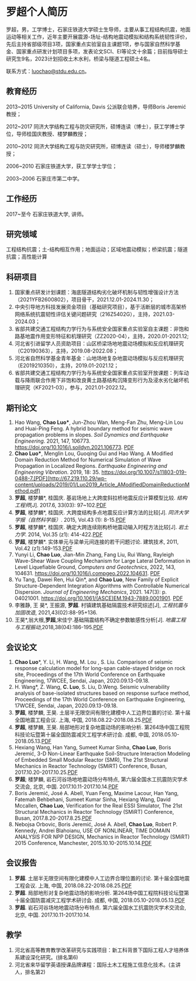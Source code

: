 # 罗超个人简历
罗超，男，工学博士，石家庄铁道大学硕士生导师，主要从事工程结构抗震，地面运动等相关工作，近年主要开展震源-场址-结构地震动模拟和结构系统韧性评价，先后主持省部级项目3项，国家重点实验室自主课题1项，参与国家自然科学基金、国家重点研发计划项目多项，发表论文SCI、EI等论文十余篇；目前指导硕士研究生9名，2023计划招收土木水利，桥梁与隧道工程硕士4名。

联系方式：luochao@stdu.edu.cn。

## 教育经历

2013~2015  University of California, Davis 公派联合培养，导师Boris Jeremić教授；

2012~2017  同济大学结构工程与防灾研究所，硕博连读（博士），获工学博士学位，导师桂国庆教授、楼梦麟教授；

2010~2012  同济大学结构工程与防灾研究所，硕博连读（硕士），导师楼梦麟教授；

2006~2010  石家庄铁道大学，获工学学士学位；

2003~2006  石家庄市第二中学。

## 工作经历

2017~至今  石家庄铁道大学, 讲师。

## 研究领域

工程结构抗震；土-结构相互作用；地面运动；区域地震动模拟；桥梁抗震；隧道抗震；高性能计算

## 科研项目

1. 国家重点研发计划课题：海底隧道结构劣化破坏机制与韧性增强设计方法（2021YFB2600802），项目骨干，2021.12.01-2024.11.30；
2. 中央引导地方科技发展资金项目（基础研究项目），基于活断层的城市高架桥网络系统抗震韧性评估关键问题研究（216Z5402G），主持，2021.03-2024.03；
3. 省部共建交通工程结构力学行为与系统安全国家重点实验室自主课题：非饱和路基地震作用变形特征和机理研究（ZZ2020-04），主持，2020.01-2021.12;
4. 河北省引进留学人员资助项目：山区桥梁场地地震动场模拟和反应机理研究（C20190363），主持，2019.08-2022.08；
5. 河北省自然科学基金青年基金：山地场地复杂地震动场模拟与反应机理研究（E2019210350），主持，2019.01-2021.12；
6. 省部共建交通工程结构力学行为与系统安全国家重点实验室开放课题：列车动载与降雨联合作用下非饱和改良黄土路基结构沉降变形行为及浸水劣化破坏机理研究（KF2021-03），参与，2021.01-2022.12。

## 期刊论文
1. Hao Wang, **Chao Luo\***, Jun-Zhou Wan, Meng-Fan Zhu, Meng-Lin Lou and Huai-Ping Feng. A hybrid boundary method for seismic wave propagation problems in slopes. _Soil Dynamics and Earthquake Engineering_. 2021, 147, 106773. https://doi.org/10.1016/j.soildyn.2021.106773. [PDF](http://67.219.110.29/wp-content/uploads/1619/37/1-s2.0-S0267726121001950-main.pdf)
2. **Chao Luo\***, Menglin Lou, Guoqing Gui and Hao Wang. A Modified Domain Reduction Method for Numerical Simulation of Wave Propagation in Localized Regions. _Earthquake Engineering and Engineering Vibration_. 2019, 18: 35. https://doi.org/10.1007/s11803-019-0488-7.[PDF](http://67.219.110.29/wp-content/uploads/2019/01/Luo2019_Article_AModifiedDomainReductionMethod.pdf)
3. **罗超**, 楼梦麟*, 桂国庆. 基岩场地上大跨度斜拉桥地震反应计算模型比较. _结构工程师_[J]. 2017.6, 33(03): 97~102.[PDF](http://67.219.110.29/wp-content/uploads/2018/07/基岩场地上大跨度斜拉桥地震反应计算模型比较_罗超.pdf)
4. **罗超**, 楼梦麟*, 桂国庆. 大跨度结构多点地震反应计算方法的比较[J]. _同济大学学报（自然科学版）_. 2015, Vol.43 (1): 8-15.[PDF](http://67.219.110.29/wp-content/uploads/2018/07/大跨度结构多点地震反应计算方法的比较_罗超.pdf)
5. **罗超**, 楼梦麟*, 桂国庆. 确定大跨连续刚构桥地震动输入时程方法比较[J]. _岩土力学_. 2014, Vol.35 (z1): 414-422.[PDF](http://67.219.110.29/wp-content/uploads/2018/07/确定大跨连续刚构桥地震动输入时程方法比较_罗超.pdf)
6. **罗超**, 楼梦麟*. 实体单元与梁单元间连接的若干问题讨论. 建筑技术, 2011, Vol.42 (z1):149-153.[PDF](http://67.219.110.29/wp-content/uploads/2018/07/实体单元与梁单元间连接的若干问题讨论.pdf)
7. Yunyi Li, **Chao Luo**, Jian-Min Zhang, Fang Liu, Rui Wang, Rayleigh Wave-Shear Wave Coupling Mechanism for Large Lateral Deformation in Level Liquefiable Ground, _Computers and Geotechnics_, 2022, 143, 104631. https://doi.org/10.1016/j.compgeo.2022.104631. [PDF](https://www.researchgate.net/profile/Rui-Wang-297/publication/357756763_Rayleigh_Wave-Shear_Wave_Coupling_Mechanism_for_Large_Lateral_Deformation_in_Level_Liquefiable_Ground/links/61de82724e4aff4a643608b3/Rayleigh-Wave-Shear-Wave-Coupling-Mechanism-for-Large-Lateral-Deformation-in-Level-Liquefiable-Ground.pdf)
8. Yu Tang, Dawei Ren, Hui Qin*, and **Chao Luo**, New Family of Explicit Structure-Dependent Integration Algorithms with Controllable Numerical Dispersion. _Journal of Engineering Mechanics_, 2021. 147(3): p. 04021001. https://doi.org/10.1061/(ASCE)EM.1943-7889.0001901. [PDF](http:/67.219.110.29/wp-content/uploads/1609/39/J-2020-JEM_TL_phiTang.pdf)
9. 李雅静, 王 昊*, 王振源, **罗超**. 村镇建筑基础隔震技术研究综述[J], _工程抗震与加固改造_, 2021,43(02):88-95+136.
10. 王昊*,翁大根,**罗超**,宋佳宁.基础隔震结构不确定参数敏感性分析[J]. _地震工程与工程振动_,2018,38(04):186-195.[PDF](http://67.219.110.29/wp-content/uploads/2019/09/unnamed-file.pdf)

## 会议论文
1. **Chao Luo***, Y. Li, H. Wang, M. Lou , S. Liu. Comparison of seismic response calculation model for long-span cable-stayed bridge on rock site, Proceedings of the 17th World Conference on Earthquake Engineering, 17WCEE, Sendai, Japan, 2020.09.13-09.18.
2. H. Wang*, Z. Wang, **C. Luo**, S. Liu, D.Weng. Seismic vulnerability analysis of base-isolated structures based on response surface method, Proceedings of the 17th World Conference on Earthquake Engineering, 17WCEE, Sendai, Japan, 2020.09.13-09.18.
3. **罗超**, 楼梦麟, 王昊. 土层半无限空间有限化建模中人工边界位置的讨论. 第十届全国地震工程会议. 上海, 中国, 2018.08.22-2018.08.25.[PDF](http://67.219.110.29//wp-content/uploads/2019/02/148-土层半无限空间有限化建模中人工边界位置的讨论.pdf)
4. **罗超**, 楼梦麟, 王昊. 局部地形对复杂地震动场的影响分析. 第264场中国工程院科技论坛暨第十届全国防震减灾工程学术研讨会. 成都, 中国, 2018.05.10-2018.05.13.[PDF](http://67.219.110.29//wp-content/uploads/2018/07/EDRE322-局部地形对复杂地震动场的影响分析.pdf)
5. Hexiang Wang, Han Yang, Sumeet Kumar Sinha, **Chao Luo**, Boris Jeremić, 3-D Non-Linear Earthquake Soil-Structure Interaction Modeling of Embedded Small Modular Reactor (SMR), The 21st Structural Mechanics in Reactor Technology (SMiRT) Conference, Busan, 2017.10.20-2017.10.25.[PDF](http://67.219.110.29//wp-content/uploads/2018/07/3-D-Non-Linear-Earthquake-Soil-Structure-Interaction-Modeling-of-Embedded-Small-Modular-Reactor-SMR.pdf)
6. **罗超**; 楼梦麟, 岩石河谷场地地震动场分布特点, 第六届全国水工抗震防灾学术交流会, 北京, 中国. 2017.10.11-2017.10.14.[PDF](http://67.219.110.29//wp-content/uploads/2018/07/岩石河谷场地地震动场分布特点.pdf)
7. Boris Jeremić, José A. Abell, Yuan Feng, Maxime Lacour, Han Yang, Fatemah Behbehani, Sumeet Kumar Sinha, Hexiang Wang, David Mccallen, **Chao Luo**, Verification for the Real ESSI Simulator, The 21st Structural Mechanics in Reactor Technology (SMiRT) Conference, Busan, 2017.8.20-2017.8.25.[PDF](http://67.219.110.29//wp-content/uploads/2018/07/Verification-for-the-Real-ESSI-Simulator.pdf)
8. Nebojsa Orbovic, Boris Jeremić, José A. Abell, **Chao Luo**, Robert P. Kennedy, Andrei Blahoianu, USE OF NONLINEAR, TIME DOMAIN ANALYSIS FOR NPP DESIGN, Mechanics in Reactor Technology (SMiRT) 2015 Conference, Manchester, 2015.10.10-2015.10.14.[PDF](http://67.219.110.29//wp-content/uploads/2018/07/USE-OF-NONLINEAR-TIME-DOMAIN-ANALYSIS-FOR-NPP-DESIGN.pdf)

## 会议报告
1. **罗超**. 土层半无限空间有限化建模中人工边界合理位置的讨论. 第十届全国地震工程会议. 上海, 中国, 2018.08.22-2018.08.25.[PDF](http://67.219.110.29//wp-content/uploads/2019/02/罗超-第十届全国地震工程会议-报告.pdf)
2. **罗超**. 局部地形对复杂地震动场的影响分析. 第264场中国工程院科技论坛暨第十届全国防震减灾工程学术研讨会. 成都, 中国, 2018.05.10-2018.05.13.[PDF](http://67.219.110.29//wp-content/uploads/2018/07/局部地形对复杂地震动场的影响分析.pdf)
3. **罗超**. 岩石河谷场地地震动场分布特点. 第六届全国水工抗震防灾学术交流会, 北京, 中国. 2017.10.11-2017.10.14.

## 教学
1. 河北省高等教育教学改革研究与实践项目：新工科背景下国际工程人才培养体系建设深化研究。(排名第6)
2. 河北省来华留学英语授课品牌课程：国际土木工程施工信息化技术。(主讲人，排名第2)


